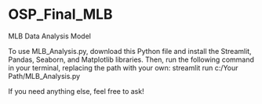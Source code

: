 # OSP_Final_MLB
MLB Data Analysis Model

To use MLB_Analysis.py, download this Python file and install the Streamlit, Pandas, Seaborn, and Matplotlib libraries. 
Then, run the following command in your terminal, 
replacing the path with your own: streamlit run c:/Your Path/MLB_Analysis.py

If you need anything else, feel free to ask!
